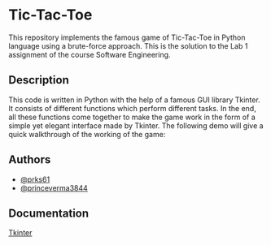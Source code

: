 # Tic-Tac-Toe

This repository implements the famous game of Tic-Tac-Toe in Python language using a brute-force approach. This is the solution to the Lab 1 assignment of the course Software Engineering.


## Description

This code is written in Python with the help of a famous GUI library Tkinter. It consists of different functions which perform different tasks. In the end, all these functions come together to make the game work in the form of a simple yet elegant interface made by Tkinter. The following demo will give a quick walkthrough of the working of the game:




## Authors

- [@prks61](https://www.github.com/prks61)
- [@princeverma3844](https://github.com/princeverma3844)


## Documentation

[Tkinter](https://docs.python.org/3/library/tk.html)
